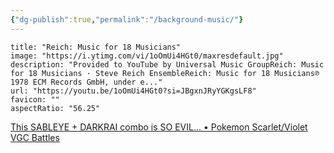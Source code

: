 ```yaml
---
{"dg-publish":true,"permalink":"/background-music/"}
---
```



```embed
title: "Reich: Music for 18 Musicians"
image: "https://i.ytimg.com/vi/1oOmUi4HGt0/maxresdefault.jpg"
description: "Provided to YouTube by Universal Music GroupReich: Music for 18 Musicians · Steve Reich EnsembleReich: Music for 18 Musicians℗ 1978 ECM Records GmbH, under e..."
url: "https://youtu.be/1oOmUi4HGt0?si=JBgxnJRyYGKgsLF8"
favicon: ""
aspectRatio: "56.25"
```

[This SABLEYE + DARKRAI combo is SO EVIL... • Pokemon Scarlet/Violet VGC Battles](https://youtu.be/f3PqSqKuyWw?si=b8ho04WmwdfxShuZ)